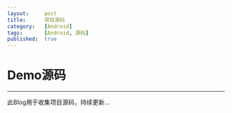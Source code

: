 ```yaml
---
layout:		post
title:		项目源码
category:	[Android]
tags:		[Android, 源码]
published:	true
---
```

# Demo源码
---

此Blog用于收集项目源码，持续更新...